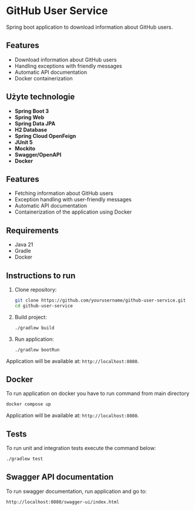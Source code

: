 # GitHub User Service

Spring boot application to download information about GitHub users.


## Features

- Download information about GitHub users
- Handling exceptions with friendly messages
- Automatic API documentation
- Docker containerization
  

## Użyte technologie

- **Spring Boot 3**
- **Spring Web**
- **Spring Data JPA**
- **H2 Database**
- **Spring Cloud OpenFeign**
- **JUnit 5**
- **Mockito**
- **Swagger/OpenAPI**
- **Docker**


## Features

- Fetching information about GitHub users
- Exception handling with user-friendly messages
- Automatic API documentation
- Containerization of the application using Docker


## Requirements

- Java 21
- Gradle
- Docker 


## Instructions to run

1. Clone repository:

    ```sh
    git clone https://github.com/yourusername/github-user-service.git
    cd github-user-service
    ```

2. Build project:

    ```sh
    ./gradlew build
    ```

3. Run application:

    ```sh
    ./gradlew bootRun
    ```

Application will be available at: `http://localhost:8080`.


## Docker

To run application on docker you have to run command 
from main directory

```sh
docker compose up
```

Application will be available at: `http://localhost:8080`.


## Tests

To run unit and integration tests execute the command below:

```sh
./gradlew test
```


## Swagger API documentation

To run swagger documentation, run application and go to: 

```
http://localhost:8080/swagger-ui/index.html
```